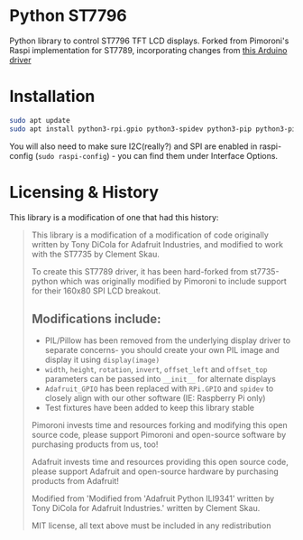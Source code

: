 # Python ST7796

Python library to control ST7796 TFT LCD displays. Forked from Pimoroni's Raspi implementation for ST7789, incorporating changes from [this Arduino driver](https://github.com/prenticedavid/Adafruit_ST7796S_kbv)

# Installation

````bash
sudo apt update
sudo apt install python3-rpi.gpio python3-spidev python3-pip python3-pil python3-numpy
````

You will also need to make sure I2C(really?) and SPI are enabled in raspi-config (`sudo raspi-config`) - you can find them under Interface Options. 

# Licensing & History

This library is a modification of one that had this history:

> This library is a modification of a modification of code originally written by Tony DiCola for Adafruit Industries, and modified to work with the ST7735 by Clement Skau.
> 
> To create this ST7789 driver, it has been hard-forked from st7735-python which was originally modified by Pimoroni to include support for their 160x80 SPI LCD breakout.
> 
> ## Modifications include:
> 
> * PIL/Pillow has been removed from the underlying display driver to separate concerns- you should create your own PIL image and display it using `display(image)`
> * `width`, `height`, `rotation`, `invert`, `offset_left` and `offset_top` parameters can be passed into `__init__` for alternate displays
> * `Adafruit_GPIO` has been replaced with `RPi.GPIO` and `spidev` to closely align with our other software (IE: Raspberry Pi only)
> * Test fixtures have been added to keep this library stable
> 
> Pimoroni invests time and resources forking and modifying this open source code, please support Pimoroni and open-source software by purchasing products from us, too!
> 
> Adafruit invests time and resources providing this open source code, please support Adafruit and open-source hardware by purchasing products from Adafruit!
> 
> Modified from 'Modified from 'Adafruit Python ILI9341' written by Tony DiCola for Adafruit Industries.' written by Clement Skau.
> 
> MIT license, all text above must be included in any redistribution
